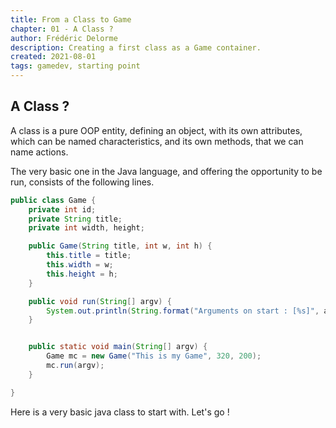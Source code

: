 ```yaml
---
title: From a Class to Game 
chapter: 01 - A Class ? 
author: Frédéric Delorme 
description: Creating a first class as a Game container. 
created: 2021-08-01 
tags: gamedev, starting point
---
```


## A Class ?

A class is a pure OOP entity, defining an object, with its own attributes, which can be named characteristics, and its
own methods, that we can name actions.

The very basic one in the Java language, and offering the opportunity to be run, consists of the following lines.

```java
public class Game {
    private int id;
    private String title;
    private int width, height;

    public Game(String title, int w, int h) {
        this.title = title;
        this.width = w;
        this.height = h;
    }

    public void run(String[] argv) {
        System.out.println(String.format("Arguments on start : [%s]", argv.toString()));
    }


    public static void main(String[] argv) {
        Game mc = new Game("This is my Game", 320, 200);
        mc.run(argv);
    }

}
```

Here is a very basic java class to start with. Let's go !
